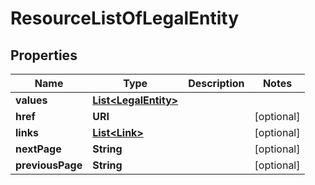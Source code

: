 

# ResourceListOfLegalEntity


## Properties

Name | Type | Description | Notes
------------ | ------------- | ------------- | -------------
**values** | [**List&lt;LegalEntity&gt;**](LegalEntity.md) |  | 
**href** | **URI** |  |  [optional]
**links** | [**List&lt;Link&gt;**](Link.md) |  |  [optional]
**nextPage** | **String** |  |  [optional]
**previousPage** | **String** |  |  [optional]



